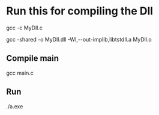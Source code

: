 # Run this for compiling the Dll #

gcc -c MyDll.c

gcc -shared -o MyDll.dll -Wl,--out-implib,libtstdll.a MyDll.o


## Compile main ##

gcc main.c

## Run ##

./a.exe